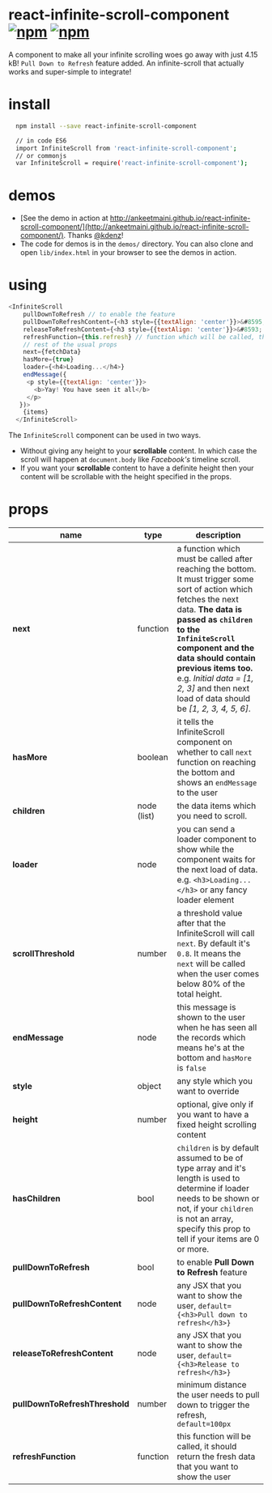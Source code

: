 # react-infinite-scroll-component [![npm](https://img.shields.io/npm/dt/react-infinite-scroll-component.svg?style=flat-square)](https://www.npmjs.com/package/react-infinite-scroll-component) [![npm](https://img.shields.io/npm/v/react-infinite-scroll-component.svg?style=flat-square)](https://www.npmjs.com/package/react-infinite-scroll-component)

A component to make all your infinite scrolling woes go away with just 4.15 kB! `Pull Down to Refresh` feature
added. An infinite-scroll that actually works and super-simple to integrate!

# install
```bash
  npm install --save react-infinite-scroll-component

  // in code ES6
  import InfiniteScroll from 'react-infinite-scroll-component';
  // or commonjs
  var InfiniteScroll = require('react-infinite-scroll-component');
```

# demos
- [See the demo in action at http://ankeetmaini.github.io/react-infinite-scroll-component/](http://ankeetmaini.github.io/react-infinite-scroll-component/). Thanks [@kdenz](https://github.com/kdenz)!
- The code for demos is in the `demos/` directory. You can also clone and open `lib/index.html` in your browser to see the demos in action.

# using

```js
<InfiniteScroll
    pullDownToRefresh // to enable the feature
    pullDownToRefreshContent={<h3 style={{textAlign: 'center'}}>&#8595; Pull down to refresh</h3>}
    releaseToRefreshContent={<h3 style={{textAlign: 'center'}}>&#8593; Release to refresh</h3>}
    refreshFunction={this.refresh} // function which will be called, this should send the refreshed children down
    // rest of the usual props
    next={fetchData}
    hasMore={true}
    loader={<h4>Loading...</h4>}
    endMessage({
     <p style={{textAlign: 'center'}}>
       <b>Yay! You have seen it all</b>
     </p>
   })>
    {items}
  </InfiniteScroll>
```

The `InfiniteScroll` component can be used in two ways.

- Without giving any height to your **scrollable** content. In which case the scroll will happen at `document.body` like *Facebook's* timeline scroll.
- If you want your **scrollable** content to have a definite height then your content will be scrollable with the height specified in the props.

# props
name | type | description
-----|------|------------
**next** | function | a function which must be called after reaching the bottom. It must trigger some sort of action which fetches the next data. **The data is passed as `children` to the `InfiniteScroll` component and the data should contain previous items too.** e.g. *Initial data = [1, 2, 3]* and then next load of data should be *[1, 2, 3, 4, 5, 6]*.
**hasMore** | boolean | it tells the InfiniteScroll component on whether to call `next` function on reaching the bottom and shows an `endMessage` to the user
**children** | node (list) | the data items which you need to scroll.
**loader** | node | you can send a loader component to show while the component waits for the next load of data. e.g. `<h3>Loading...</h3>` or any fancy loader element
**scrollThreshold** | number | a threshold value after that the InfiniteScroll will call `next`. By default it's `0.8`. It means the `next` will be called when the user comes below 80% of the total height.
**endMessage** | node |  this message is shown to the user when he has seen all the records which means he's at the bottom and `hasMore` is `false`
**style** | object | any style which you want to override
**height** | number | optional, give only if you want to have a fixed height scrolling content
**hasChildren** | bool | `children` is by default assumed to be of type array and it's length is used to determine if loader needs to be shown or not, if your `children` is not an array, specify this prop to tell if your items are 0 or more.
**pullDownToRefresh** | bool | to enable **Pull Down to Refresh** feature
**pullDownToRefreshContent** | node | any JSX that you want to show the user, `default={<h3>Pull down to refresh</h3>}`
**releaseToRefreshContent** | node | any JSX that you want to show the user, `default={<h3>Release to refresh</h3>}`
**pullDownToRefreshThreshold** | number | minimum distance the user needs to pull down to trigger the refresh, `default=100px`
**refreshFunction** | function | this function will be called, it should return the fresh data that you want to show the user
